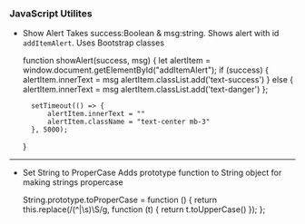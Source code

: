 ### JavaScript Utilites

- Show Alert
Takes success:Boolean & msg:string. Shows alert with id `addItemAlert`.
Uses Bootstrap classes

    function showAlert(success, msg) {
        let alertItem = window.document.getElementById("addItemAlert");
        if (success) {
            alertItem.innerText = msg
            alertItem.classList.add('text-success')
        } else {
            alertItem.innerText = msg
            alertItem.classList.add('text-danger')
        };

        setTimeout(() => {
            alertItem.innerText = ""
            alertItem.className = "text-center mb-3"
        }, 5000);
    }

***

- Set String to ProperCase
Adds prototype function to String object for making strings propercase

    String.prototype.toProperCase = function () {
        return this.replace(/(^|\s)\S/g, function (t) { return t.toUpperCase() });
    };